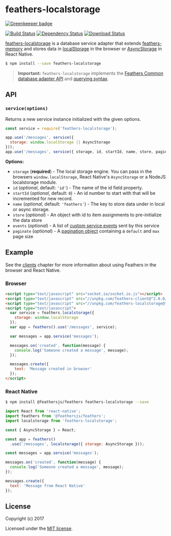 # feathers-localstorage

[![Greenkeeper badge](https://badges.greenkeeper.io/feathersjs-ecosystem/feathers-localstorage.svg)](https://greenkeeper.io/)

[![Build Status](https://travis-ci.org/feathersjs-ecosystem/feathers-localstorage.png?branch=master)](https://travis-ci.org/feathersjs-ecosystem/feathers-localstorage)
[![Dependency Status](https://img.shields.io/david/feathersjs-ecosystem/feathers-localstorage.svg?style=flat-square)](https://david-dm.org/feathersjs-ecosystem/feathers-localstorage)
[![Download Status](https://img.shields.io/npm/dm/feathers-localstorage.svg?style=flat-square)](https://www.npmjs.com/package/feathers-localstorage)

[feathers-localstorage](https://github.com/feathersjs-ecosystem/feathers-localstorage/) is a database service adapter that extends [feathers-memory](./memory.md) and stores data in [localStorage](https://developer.mozilla.org/en/docs/Web/API/Window/localStorage) in the browser or [AsyncStorage](https://facebook.github.io/react-native/docs/asyncstorage.html) in React Native.

```bash
$ npm install --save feathers-localstorage
```

> __Important:__ `feathers-localstorage` implements the [Feathers Common database adapter API](https://docs.feathersjs.com/api/databases/common.html) and [querying syntax](https://docs.feathersjs.com/api/databases/querying.html).


## API

### `service(options)`

Returns a new service instance initialized with the given options.

```js
const service = require('feathers-localstorage');

app.use('/messages', service({
  storage: window.localStorage || AsyncStorage
}));
app.use('/messages', service({ storage, id, startId, name, store, paginate }));
```

__Options:__

- `storage` (**required**) - The local storage engine. You can pass in the browsers `window.localStorage`, React Native's `AsyncStorage` or a NodeJS localstorage module.
- `id` (*optional*, default: `'id'`) - The name of the id field property.
- `startId` (*optional*, default: `0`) - An id number to start with that will be incremented for new record.
- `name` (*optional*, default: `'feathers'`) - The key to store data under in local or async storage.
- `store` (*optional*) - An object with id to item assignments to pre-initialize the data store
- `events` (*optional*) - A list of [custom service events](https://docs.feathersjs.com/api/events.html#custom-events) sent by this service
- `paginate` (*optional*) - A [pagination object](https://docs.feathersjs.com/api/databases/common.html#pagination) containing a `default` and `max` page size


## Example

See the [clients](https://docs.feathersjs.com/api/client.html) chapter for more information about using Feathers in the browser and React Native.

### Browser

```html
<script type="text/javascript" src="socket.io/socket.io.js"></script>
<script type="text/javascript" src="//unpkg.com/feathers-client@^2.0.0/dist/feathers.js"></script>
<script type="text/javascript" src="//unpkg.com/feathers-localstorage@^1.0.0/dist/localstorage.js"></script>
<script type="text/javascript">
  var service = feathers.localstorage({
    storage: window.localStorage
  });
  var app = feathers().use('/messages', service);

  var messages = app.service('messages');

  messages.on('created', function(message) {
    console.log('Someone created a message', message);
  });

  messages.create({
    text: 'Message created in browser'
  });
</script>
```

### React Native

```bash
$ npm install @feathersjs/feathers feathers-localstorage --save
```

```js
import React from 'react-native';
import feathers from '@feathersjs/feathers';
import localstorage from 'feathers-localstorage';

const { AsyncStorage } = React;

const app = feathers()
  .use('/messages', localstorage({ storage: AsyncStorage }));

const messages = app.service('messages');

messages.on('created', function(message) {
  console.log('Someone created a message', message);
});

messages.create({
  text: 'Message from React Native'
});
```

## License

Copyright (c) 2017

Licensed under the [MIT license](LICENSE).
